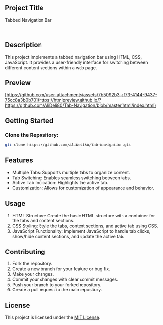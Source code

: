 ## Project Title

Tabbed Navigation Bar

<br>

## Description

This project implements a tabbed navigation bar using HTML, CSS, JavaScript. It provides a user-friendly interface for switching between different content sections within a web page.

## Preview

[https://github.com/user-attachments/assets/7b5092b3-af73-4144-9437-75cc8a3b0b70](https://htmlpreview.github.io/?https://github.com/AliDeli80/Tab-Navigation/blob/master/html/index.html)

## Getting Started

### Clone the Repository:

  ```sh
  git clone https://github.com/AliDeli80/Tab-Navigation.git
  ```

## Features

- Multiple Tabs: Supports multiple tabs to organize content.
- Tab Switching: Enables seamless switching between tabs.
- Active Tab Indication: Highlights the active tab.
- Customization: Allows for customization of appearance and behavior.

## Usage

1. HTML Structure: Create the basic HTML structure with a container for the tabs and content sections.
2. CSS Styling: Style the tabs, content sections, and active tab using CSS.
3. JavaScript Functionality: Implement JavaScript to handle tab clicks, show/hide content sections, and update the active tab.

## Contributing
1.  Fork the repository.
2.  Create a new branch for your feature or bug fix.
3.  Make your changes.
4.  Commit your changes with clear commit messages.
5.  Push your branch to your forked repository.
6.  Create a pull request to the main repository.   

## License

This project is licensed under the [MIT License](LICENSE).

